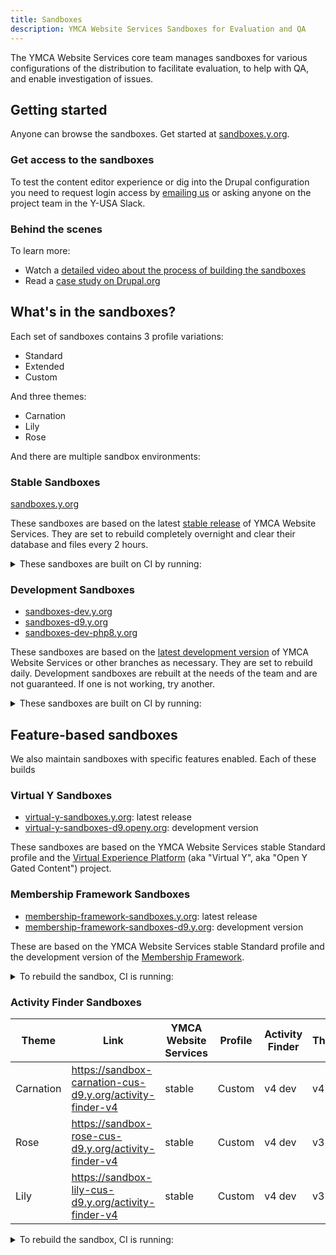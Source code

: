 ```yaml
---
title: Sandboxes
description: YMCA Website Services Sandboxes for Evaluation and QA
---
```


The YMCA Website Services core team manages sandboxes for various configurations of the distribution to facilitate evaluation, to help with QA, and enable investigation of issues.

## Getting started

Anyone can browse the sandboxes. Get started at [sandboxes.y.org](https://sandboxes.y.org/).

### Get access to the sandboxes

To test the content editor experience or dig into the Drupal configuration you need to request login access by [emailing us](<mailto:ycloud@ymca.net?subject=Sandbox Access Request>) or asking anyone on the project team in the Y-USA Slack.

### Behind the scenes

To learn more:

- Watch a [detailed video about the process of building the sandboxes](https://www.youtube.com/watch?v=dS-8-t0WJgo)
- Read a [case study on Drupal.org](https://www.drupal.org/case-study/open-y-sandboxes)

## What's in the sandboxes?

Each set of sandboxes contains 3 profile variations:

- Standard
- Extended
- Custom

And three themes:

- Carnation
- Lily
- Rose

And there are multiple sandbox environments:

### Stable Sandboxes

[sandboxes.y.org](https://sandboxes.y.org/)

These sandboxes are based on the latest [stable release](https://github.com/YCloudYUSA/yusaopeny/releases) of YMCA Website Services. They are set to rebuild completely overnight and clear their database and files every 2 hours. 

<details>
    <summary>These sandboxes are built on CI by running:</summary>

```sh
composer create-project YCloudYUSA/yusaopeny-project buildnew --no-interaction --prefer-dist

ansible-playbook docroot/reinstall.yml -i /tmp/inventory5068801741271597001.ini -f 5 -e php_env_vars=APP_ENV=dev -e mysql_user=*** -e mysql_password=*** -e mysql_db=sandbox_carnation_custom -e drupal_folder=/var/www/sandbox_carnation_custom -e site_url=https://sandbox-carnation-cus.openy.org -e pp_environment=demo -e run_reinstall=true -e "openy_profile_install_settings='openy_configure_profile.preset=complete openy_theme_select.theme=openy_carnation'" -e use_solr=false -i localhost, --connection=local -vvvv
```

</details>

### Development Sandboxes

- [sandboxes-dev.y.org](https://sandboxes-dev.y.org/)
- [sandboxes-d9.y.org](https://sandboxes-d9.y.org/)
- [sandboxes-dev-php8.y.org](https://sandboxes-dev-php8.y.org/)

These sandboxes are based on the [latest development version](https://github.com/YCloudYUSA/yusaopeny) of YMCA Website Services or other branches as necessary. They are set to rebuild daily. Development sandboxes are rebuilt at the needs of the team and are not guaranteed. If one is not working, try another.

<details>
    <summary>These sandboxes are built on CI by running:</summary>

```sh
composer create-project YCloudYUSA/yusaopeny-project:dev-9.2.x-development buildnew --no-interaction --prefer-dist

ansible-playbook docroot/reinstall.yml -i /tmp/inventory5068801741271597001.ini -f 5 -e php_env_vars=APP_ENV=dev -e mysql_user=*** -e mysql_password=*** -e mysql_db=sandbox_carnation_custom -e drupal_folder=/var/www/sandbox_carnation_custom -e site_url=https://sandbox-carnation-cus.openy.org -e pp_environment=demo -e run_reinstall=true -e "openy_profile_install_settings='openy_configure_profile.preset=complete openy_theme_select.theme=openy_carnation'" -e use_solr=false -i localhost, --connection=local -vvvv
```

</details>

## Feature-based sandboxes

We also maintain sandboxes with specific features enabled. Each of these builds 

### Virtual Y Sandboxes

- [virtual-y-sandboxes.y.org](https://virtual-y-sandboxes.y.org/): latest release
- [virtual-y-sandboxes-d9.openy.org](https://virtual-y-sandboxes-d9.openy.org/): development version

These sandboxes are based on the YMCA Website Services stable Standard profile and the [Virtual Experience Platform](https://github.com/YCloudYUSA/yusaopeny_gated_content) (aka "Virtual Y", aka "Open Y Gated Content") project.

### Membership Framework Sandboxes

- [membership-framework-sandboxes.y.org](https://membership-framework-sandboxes-d9.y.org/): latest release
- [membership-framework-sandboxes-d9.y.org](https://membership-framework-sandboxes-d9.openy.org/): development version

These are based on the YMCA Website Services stable Standard profile and the development version of the [Membership Framework](https://github.com/YCloudYUSA/yusaopeny_memberships).

<details>
    <summary>To rebuild the sandbox, CI is running:</summary>

```sh
composer create-project YCloudYUSA/yusaopeny-project buildnew --no-interaction --prefer-dist
cd buildnew
composer config minimum-stability dev
composer require "openy/openy_memberships":"dev-master as 1.0.0"
ansible-playbook docroot/reinstall.yml -i /tmp/inventory13097841656330601319.ini -f 5 -e php_env_vars=APP_ENV=dev -e mysql_user=*** -e mysql_password=*** -e mysql_db=d9_sandbox_carnation_std_membership_framework -e drupal_folder=/var/www/d9_sandbox_carnation_std_membership_framework -e site_url=https://sandbox-carnation-std-membership-framework-d9.openy.org -e pp_environment=membership_framework -e run_reinstall=true -e "openy_profile_install_settings='openy_configure_profile.preset=standard openy_theme_select.theme=openy_carnation openy_select_content.content=0'" -e use_solr=false -i localhost, --connection=local -vvvv
```
</details>

### Activity Finder Sandboxes

| Theme | Link | YMCA Website Services | Profile | Activity Finder | Theme | Bootstrap |
| ---- | ---- | ---- | ---- | ---- | ---- | ---- |
| Carnation | https://sandbox-carnation-cus-d9.y.org/activity-finder-v4 | stable | Custom | v4 dev | v4 |
| Rose | https://sandbox-rose-cus-d9.y.org/activity-finder-v4 | stable |  Custom | v4 dev | v3 |
| Lily | https://sandbox-lily-cus-d9.y.org/activity-finder-v4 | stable | Custom | v4 dev | v3 |

<details>
    <summary>To rebuild the sandbox, CI is running:</summary>

```sh
composer create-project YCloudYUSA/yusaopeny-project:dev-9.2.x-development-af4 build --no-interaction --prefer-dist
cd ${WORKSPACE}/build
composer require YCloudYUSA/yusaopeny_activity_finder:"4.x-dev as 4.0"

ansible-playbook docroot/reinstall.yml -i /tmp/inventory4660848605526222353.ini -f 5 -e php_env_vars=APP_ENV=dev -e mysql_user=*** -e mysql_password=*** -e mysql_db=d9_sandbox_carnation_custom -e drupal_folder=/var/www/d9_sandbox_carnation_custom -e site_url=https://sandbox-carnation-cus-d9.openy.org -e pp_environment=demo -e run_reinstall=true -e "openy_profile_install_settings='openy_configure_profile.preset=complete openy_theme_select.theme=openy_carnation'" -i localhost, --connection=local -vvvv

# Solr 4.5-4.9, Activity Finder v4
drush en -y search_api_solr_legacy openy_prgf_activity_finder_4 || true
drush cset -y search_api.server.solr backend_config.connector_config.host 127.0.0.1 -y || true
drush cset -y search_api.server.solr backend_config.connector_config.core ${VHOST_FOLDER} -y
drush cset -y search_api.server.solr backend_config.connector_config.solr_version 4.5 -y
drush search-api-mark-all || true
drush sapi-i || true
drush en -dvy openy_prgf_af4_demo || true

# Solr 4.5-4.9, Activity Finder v4, Carnation theme, bootstrap v4
drush cset -y openy_activity_finder.settings bs_version 4 || true

```

</details>